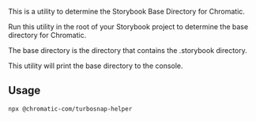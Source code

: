 This is a utility to determine the Storybook Base Directory for Chromatic.

Run this utility in the root of your Storybook project to determine the base directory for Chromatic.

The base directory is the directory that contains the .storybook directory.

This utility will print the base directory to the console.

## Usage

```sh
npx @chromatic-com/turbosnap-helper
```
